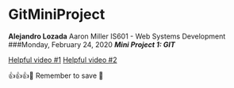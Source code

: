 # GitMiniProject

**Alejandro Lozada**
Aaron Miller
IS601 - Web Systems Development
###Monday, February 24, 2020
***Mini Project 1: GIT***

[Helpful video #1](https://www.youtube.com/watch?v=SwK2dPFXhpU&feature=emb_logo)
[Helpful video #2](https://www.youtube.com/watch?v=rgbCcBNZcdQ&feature=emb_logo)


:+1::+1::+1::pray:
Remember to save :floppy_disk:
